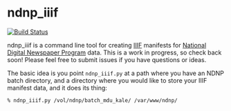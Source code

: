 # ndnp_iiif

[![Build Status](https://travis-ci.org/umd-mith/ndnp_iiif.svg)](http://travis-ci.org/umd-mith/ndnp_iiif)

ndnp_iiif is a command line tool for creating [IIIF] manifests for [National Digital Newspaper Program] data. This is a work in progress, so check back soon! Please feel free to submit issues if you have questions or ideas.

The basic idea is you point `ndnp_iiif.py` at a path where you have an NDNP
batch directory, and a directory where you would like to store your IIIF manifest data, and it does its thing:

    % ndnp_iiif.py /vol/ndnp/batch_mdu_kale/ /var/www/ndnp/

[IIIF]: http://iiif.io
[National Digital Newspaper Program]: http://www.loc.gov/ndnp/